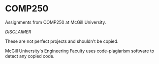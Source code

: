 # COMP250
 Assignments from COMP250 at McGill University.
 
*DISCLAIMER*

These are not perfect projects and shouldn't be copied.

McGill University's Engineering Faculty uses code-plagiarism software to detect any copied code.

